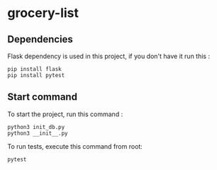 # grocery-list

## Dependencies

Flask dependency is used in this project, if you don't have it run this :

```
pip install flask
pip install pytest
```

## Start command

To start the project, run this command :

```
python3 init_db.py
python3 __init__.py
```

To run tests, execute this command from root:

```
pytest
```